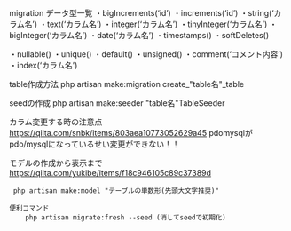 
migration
データ型一覧
・bigIncrements(‘id’)
・increments(‘id’)
・string(‘カラム名’)
・text(‘カラム名’)
・integer(‘カラム名’)
・tinyInteger(‘カラム名’)
・bigInteger(‘カラム名’)
・date(‘カラム名’)
・timestamps()
・softDeletes()

・nullable()
・unique()
・default()
・unsigned()
・comment(‘コメント内容’)
・index(‘カラム名’)



table作成方法
    php artisan make:migration create_"table名"_table
        <!-- database/migration に create_"table名"_table.phpができる -->

seedの作成
    php artisan make:seeder "table名"TableSeeder
    <!-- 
        DB::table('title')->insert([
            [
                'title' => '東京の難読漢字',
            ],
            [
                'title' => '広島の難読漢字',
            ]
        ]);
     -->

カラム変更する時の注意点
    https://qiita.com/snbk/items/803aea10773052629a45
    <!-- TODO: -->
    pdomysqlがpdo/mysqlになっているせい変更ができない！！

モデルの作成から表示まで
    https://qiita.com/yukibe/items/f18c946105c89c37389d

     php artisan make:model "テーブルの単数形(先頭大文字推奨)"

    便利コマンド
        php artisan migrate:fresh --seed (消してseedで初期化)